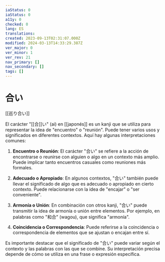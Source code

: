 ```yaml
---
iaStatus: 0
iaStatus: 0
a11y: 0
checked: 0
lang: ES
translations: 
created: 2023-09-13T02:31:07.000Z
modified: 2024-03-13T14:33:29.387Z
ver_major: 0
ver_minor: 1
ver_rev: 21
nav_primary: []
nav_secondary: []
tags: []
---
```

# 合い

[[巡り合い]]

El carácter "[[合]]い" (ai) en [[japonés]] es un kanji que se utiliza para representar la idea de "encuentro" o "reunión". Puede tener varios usos y significados en diferentes contextos. Aquí hay algunas interpretaciones comunes:

1. **Encuentro o Reunión**: El carácter "合い" se refiere a la acción de encontrarse o reunirse con alguien o algo en un contexto más amplio. Puede implicar tanto encuentros casuales como reuniones más formales.
    
2. **Adecuado o Apropiado**: En algunos contextos, "合い" también puede llevar el significado de algo que es adecuado o apropiado en cierto contexto. Puede relacionarse con la idea de "encajar" o "ser conveniente".
    
3. **Armonía o Unión**: En combinación con otros kanji, "合い" puede transmitir la idea de armonía o unión entre elementos. Por ejemplo, en palabras como "和合" (wagou), que significa "armonía".
    
4. **Coincidencia o Correspondencia**: Puede referirse a la coincidencia o correspondencia de elementos que se ajustan o encajan entre sí.
    

Es importante destacar que el significado de "合い" puede variar según el contexto y las palabras con las que se combine. Su interpretación precisa depende de cómo se utiliza en una frase o expresión específica.